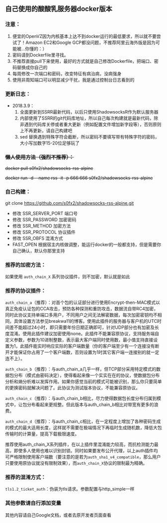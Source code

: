 ## 自己使用的酸酸乳服务器docker版本


### 注意：

1.	便宜的OpenVZ因为内核基本上达不到docker运行的最低要求，所以就不要尝试了！Amazon EC2和Google GCP都没问题，不推荐阿里云海外版是因为可能被...你懂的：）
2.	密码请到Dockerfile里寻找。
3. 不推荐直接pull下来使用，最好的方式就是自己修改Dockerfile，把端口、密码替换成你自己的
4. 每周修改一次端口和密码，改变特征有病治病，没病强身
5. 使用非周知端口可以明显减少干扰，我是通过控制台日志看到的


### 更新日志：
- 2018.3.9：
	1. 全面更新到SSRR最新代码，以后只使用ShadowsocksR作为默认服务器
	2. 内部使用了SSRR的git代码库地址，所以自己每次构建就是最新代码，除非遇到代码库关停或者重大更新（例如配置文件增加新字段等），否则原则上不再更新，请自己构建吧
	3. sed 替换遇到特殊字符会截断，所以密码不要填写带有特殊字符的密码，大小写加数字15-20位足够玩了

### <del>懒人使用方法（强烈不推荐）：
<del>docker pull s0fx2/shadowsocks-rss-alpine

<del>docker run -d --name rss -it -p 666:666 s0fx2/shadowsocks-rss-alpine

### 自己构建：

git clone https://github.com/s0fx2/shadowsocks-rss-alpine.git

- 修改 SSR_SERVER_PORT 端口号
- 修改 SSR_PASSWORD 加密密码
- 修改 SSR_METHOD 加密方法
- 修改 SSR_PROTOCOL 协议插件
- 修改 SSR_OBFS 混淆方式
- FAST_OPEN 根据宿主内核做调整，能运行docker的一般都支持，但是需要你自己确认，默认你那里支持


### 推荐的加密方法：

如果使用 `auth_chain_X` 系列协议插件，则不加密，默认就是如此


### 推荐的协议插件：

`auth_chain_a`（推荐）：对首个包的认证部分进行使用Encrypt-then-MAC模式以真正免疫认证包的CCA攻击，预防各种探测和重防攻击，数据流自带RC4加密，同时此协议支持单端口多用户，不同用户之间无法解密数据，每次加密密钥均不相同，具体设置方法参见breakwa11的博客。使用此插件的服务器与客户机的UTC时间差不能超过24小时，即只需要年份日期正确即可，针对UDP部分也有加密及长度混淆。使用此插件建议加密使用none。此插件不能兼容原协议，支持服务端自定义参数，参数为10进制整数，表示最大客户端同时使用数，最小值支持直接设置为1，此插件能实时响应实际的客户端数量（你的客户端至少有一个连接没有断开才能保证你占用了一个客户端数，否则设置为1时其它客户端一连接别的就一定连不上）。

`auth_chain_b`（推荐）：与auth_chain_a几乎一样，但TCP部分采用特定模式的数据包分布（模式由密码决定），使得看起来像一个实实在在的协议，使数据包分布分析和熵分析难以发挥作用。如果你感觉当前的模式可能被识别，那么你只要简单的更换密码就解决问题了。此协议为测试版本协议，不能兼容原协议。

`auth_chain_c`（推荐）：与auth_chain_b相比，尽力使得数据包长度分布归属到模式中，让包分布看起来更规整。但此版本与auth_chain_b相比对带宽有更多的浪费。

`auth_chain_d`（推荐）：与auth_chain_c相比，在一定程度上增加了各种密码生成的模式的最大适用长度，这样就不需要在极端情况下再临时生成随机数，降低大包传输时的计算量，提高下载极限速度。

推荐使用auth_chain_X系列插件，在以上插件里混淆能力较高，而抗检测能力最高，即使多人使用也难以识别封锁。同时如果要发布公开代理，以上auth插件均可严格限制使用客户端数（要注意的是若为`auth_sha1_v4_compatible`，那么用户只要使用原协议就没有限制效果），而`auth_chain_X`协议的限制最为精确。


### 推荐的混淆方式：

`tls1.2_ticket_auth`：伪装为tls请求。参数配置与http_simple一样

### 其他参数请自行添加变量
其他内容请自己Google文档，或者去原开发者页面查看